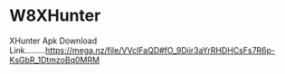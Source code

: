 # W8XHunter

XHunter Apk Download Link.........https://mega.nz/file/VVclFaQD#fO_9Diir3aYrRHDHCsFs7R6p-KsGbR_1DtmzoBq0MRM
